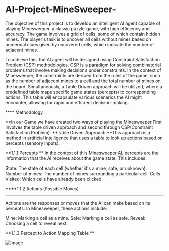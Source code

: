 # AI-Project-MineSweeper-

The objective of this project is to develop an intelligent AI agent capable of playing Minesweeper, a classic puzzle game, with high efficiency and accuracy. The game involves a grid of cells, some of which contain hidden mines. The player's task is to uncover all cells without mines based on numerical clues given by uncovered cells, which indicate the number of adjacent mines.

To achieve this, the AI agent will be designed using Constraint Satisfaction Problem (CSP) methodologies. CSP is a paradigm for solving combinatorial problems that involve making decisions under constraints. In the context of Minesweeper, the constraints are derived from the rules of the game, such as the number of adjacent mines to a cell and the total number of mines on the board. Simultaneously, a Table Driven approach will be utilized, where a predefined table maps specific game states (percepts) to corresponding actions. This table will encapsulate various scenarios the AI might encounter, allowing for rapid and efficient decision-making.

**** Methodology

**In our Game we have created two ways of playing the Minesweeper.First Involves the table driven approach and second through CSP(Constraint Satisfaction Problem).
**Table Driven Approach
**This approach is a method in artificial intelligence that uses a table to look up actions based on percepts (sensory inputs).

**1.1.1 Percepts
**
In the context of this Minesweeper AI, percepts are the information that the AI receives about the game state. This includes:

State: The state of each cell (whether it's a mine, safe, or unknown).
Number of mines: The number of mines surrounding a particular cell.
Cells Visited: Which cells have already been clicked.

****1.1.2  Actions (Possible Moves)
****
Actions are the responses or moves that the AI can make based on its percepts. In Minesweeper, these actions include:

Mine: Marking a cell as a mine.
Safe: Marking a cell as safe.
Reveal: Choosing a cell to reveal next.         

**1.1.3 Percept to Action Mapping Table
**

![image](https://github.com/BhaskarBMU/AI-Project-MineSweeper-/assets/114286743/cfae8acd-1df3-4525-a9fd-598dcc986153)





